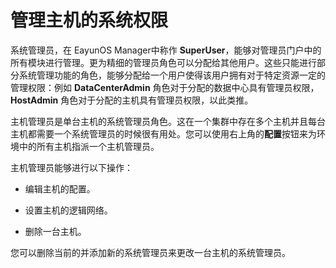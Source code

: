 # 管理主机的系统权限

系统管理员，在 EayunOS Manager中称作 **SuperUser**，能够对管理员门户中的所有模块进行管理。更为精细的管理员角色可以分配给其他用户。这些只能进行部分系统管理功能的角色，能够分配给一个用户使得该用户拥有对于特定资源一定的管理权限：例如 **DataCenterAdmin** 角色对于分配的数据中心具有管理员权限，**HostAdmin** 角色对于分配的主机具有管理员权限，以此类推。

主机管理员是单台主机的系统管理员角色。这在一个集群中存在多个主机并且每台主机都需要一个系统管理员的时候很有用处。您可以使用右上角的**配置**按钮来为环境中的所有主机指派一个主机管理员。

主机管理员能够进行以下操作：

* 编辑主机的配置。

* 设置主机的逻辑网络。

* 删除一台主机。

您可以删除当前的并添加新的系统管理员来更改一台主机的系统管理员。
